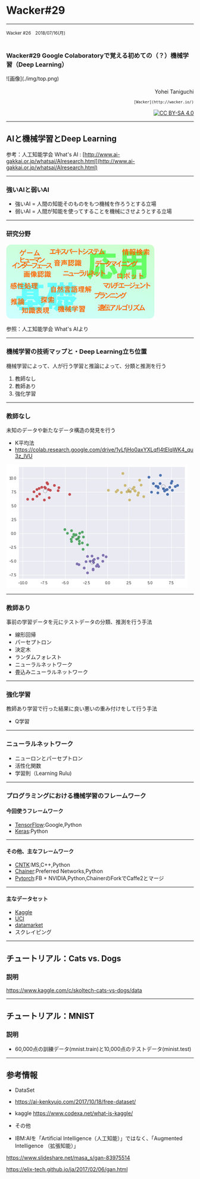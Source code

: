 # Wacker#29

---

<div align="left">
  <small>
  Wacker #26　2018/07/16(月) <br>
  </small>
</div>

<br>

### Wacker#29 Google Colaboratoryで覚える初めての（？）機械学習（Deep Learning）

<div>
  ![画像](./img/top.png)
</div>

<br>

<div align="right"> Yohei Taniguchi </div>

<div align="right">
  <small>

    [Wacker](http://wacker.io/)

  </small>
</div>

<div align="right">

  [![CC BY-SA 4.0](https://i.creativecommons.org/l/by-sa/4.0/88x31.png "CC BY-SA 4.0")](http://creativecommons.org/licenses/by-sa/4.0/)

</div>

---

## AIと機械学習とDeep Learning

参考：人工知能学会 What's AI : [http://www.ai-gakkai.or.jp/whatsai/AIresearch.html](http://www.ai-gakkai.or.jp/whatsai/AIresearch.html)

---

### 強いAIと弱いAI

- 強いAI = 人間の知能そのものをもつ機械を作ろうとする立場
- 弱いAI = 人間が知能を使ってすることを機械にさせようとする立場

---

### 研究分野

![研究分野](./img/overview.jpg)

参照：人工知能学会 What's AIより

---


### 機械学習の技術マップと・Deep Learning立ち位置

機械学習によって、人が行う学習と推論によって、分類と推測を行う

1. 教師なし
1. 教師あり
1. 強化学習

---


### 教師なし

未知のデータや新たなデータ構造の発見を行う

- K平均法
- https://colab.research.google.com/drive/1yLfjHo0axYXLqfI4tEIqWK4_qu3z_lVU

![K平均法](img/kmeans.png)

---


### 教師あり

事前の学習データを元にテストデータの分類、推測を行う手法

- 線形回帰
- パーセプトロン
- 決定木
- ランダムフォレスト
- ニューラルネットワーク
- 畳込みニューラルネットワーク

---

### 強化学習

教師あり学習で行った結果に良い悪いの重み付けをして行う手法

- Q学習

---

### ニューラルネットワーク

- ニューロンとパーセプトロン
- 活性化関数
- 学習則（Learning Rulu)

---

### プログラミングにおける機械学習のフレームワーク

#### 今回使うフレームワーク

- [TensorFlow](https://www.tensorflow.org/?hl=ja):Google,Python
- [Keras](https://keras.io/ja/):Python

---

#### その他、主なフレームワーク

- [CNTK](https://docs.microsoft.com/ja-jp/cognitive-toolkit/):MS,C++,Python
- [Chainer](https://chainer.org/):Preferred Networks,Python
- [Pytorch](https://pytorch.org/):FB + NVIDIA,Python,ChainerのForkでCaffe2とマージ

---

#### 主なデータセット

- [Kaggle](https://www.kaggle.com/)
- [UCI](http://archive.ics.uci.edu/ml/index.php)
- [datamarket](https://datamarket.com/data/)
- スクレイピング

---

## チュートリアル：Cats vs. Dogs

### 説明

https://www.kaggle.com/c/skoltech-cats-vs-dogs/data

---

## チュートリアル：MNIST

### 説明
- 60,000点の訓練データ(mnist.train)と10,000点のテストデータ(minist.test)


---

## 参考情報


- DataSet

- https://ai-kenkyujo.com/2017/10/18/free-dataset/

- kaggle https://www.codexa.net/what-is-kaggle/

- その他

- IBM:AIを「Artificial Intelligence（人工知能）」ではなく、「Augmented Intelligence （拡張知能）」



https://www.slideshare.net/masa_s/gan-83975514

https://elix-tech.github.io/ja/2017/02/06/gan.html

